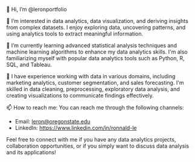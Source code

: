 👋 Hi, I’m @leronportfolio

👀 I’m interested in data analytics, data visualization, and deriving insights from complex datasets. I enjoy exploring data, uncovering patterns, and using analytics tools to extract meaningful information.

🌱 I’m currently learning advanced statistical analysis techniques and machine learning algorithms to enhance my data analytics skills. I'm also familiarizing myself with popular data analytics tools such as Python, R, SQL, and Tableau.

💼 I have experience working with data in various domains, including marketing analytics, customer segmentation, and sales forecasting. I'm skilled in data cleaning, preprocessing, exploratory data analysis, and creating visualizations to communicate findings effectively.

📫 How to reach me:
You can reach me through the following channels:
- Email: leron@oregonstate.edu
- LinkedIn: https://www.linkedin.com/in/ronnald-le

Feel free to connect with me if you have any data analytics projects, collaboration opportunities, or if you simply want to discuss data analysis and its applications!

<!---
leronportfolio/leronportfolio is a ✨ special ✨ repository because its `README.md` (this file) appears on your GitHub profile.
You can click the Preview link to take a look at your changes.
--->
